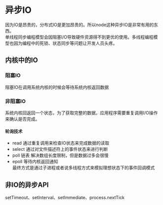 # 异步IO
因为IO是昂贵的，分布式IO是更加昂贵的。所以node这种异步IO是非常有用的东西。  
单线程同步编程模型会因阻塞I/O导致硬件资源得不到更优的使用。多线程编程模型也因为编程中的死锁、状态同步等问题让开发人员头疼。

## 内核中的IO
### 阻塞IO
阻塞IO在调用系统内核的时候会等待系统内核返回数据
### 非阻塞IO
系统内核回返回一个状态，为了获取完整的数据，应用程序需要重复调用I/O操作来确认是否完成。
#### 轮询技术
- read 通过重复调用来检查IO状态来完成数据的读取
- select 通过对文件描述符上的事件状态来进行判断
- poll 链表 解决数组长度限制，但是数据过多会很慢
- epoll 等待内核返回通知  
最终方式是通过子进程或者说多线程方式来模拟理想状态下的事件回调模式

## 非IO的异步API
setTimeout、setInterval、setImmediate、process.nextTick
 
